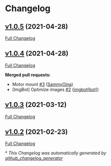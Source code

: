 # Changelog

## [v1.0.5](https://github.com/nakujaproject/airframev1/tree/v1.0.5) (2021-04-28)

[Full Changelog](https://github.com/nakujaproject/airframev1/compare/v1.0.4...v1.0.5)

## [v1.0.4](https://github.com/nakujaproject/airframev1/tree/v1.0.4) (2021-04-28)

[Full Changelog](https://github.com/nakujaproject/airframev1/compare/v1.0.3...v1.0.4)

**Merged pull requests:**

- Motor mount [\#3](https://github.com/nakujaproject/airframev1/pull/3) ([SammyOina](https://github.com/SammyOina))
- \[ImgBot\] Optimize images [\#2](https://github.com/nakujaproject/airframev1/pull/2) ([imgbot[bot]](https://github.com/apps/imgbot))

## [v1.0.3](https://github.com/nakujaproject/airframev1/tree/v1.0.3) (2021-03-12)

[Full Changelog](https://github.com/nakujaproject/airframev1/compare/v1.0.2...v1.0.3)

## [v1.0.2](https://github.com/nakujaproject/airframev1/tree/v1.0.2) (2021-02-23)

[Full Changelog](https://github.com/nakujaproject/airframev1/compare/49b833761513ccd0d1d433f59a5c16541a12554b...v1.0.2)



\* *This Changelog was automatically generated by [github_changelog_generator](https://github.com/github-changelog-generator/github-changelog-generator)*
